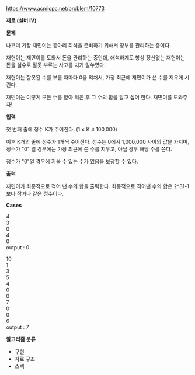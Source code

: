 https://www.acmicpc.net/problem/10773

**제로 (실버 IV)**

**문제**

나코더 기장 재민이는 동아리 회식을 준비하기 위해서 장부를 관리하는 중이다.

재현이는 재민이를 도와서 돈을 관리하는 중인데, 애석하게도 항상 정신없는 재현이는 돈을 실수로 잘못 부르는 사고를 치기 일쑤였다.

재현이는 잘못된 수를 부를 때마다 0을 외쳐서, 가장 최근에 재민이가 쓴 수를 지우게 시킨다.

재민이는 이렇게 모든 수를 받아 적은 후 그 수의 합을 알고 싶어 한다. 재민이를 도와주자!

**입력**

첫 번째 줄에 정수 K가 주어진다. (1 ≤ K ≤ 100,000)

이후 K개의 줄에 정수가 1개씩 주어진다. 정수는 0에서 1,000,000 사이의 값을 가지며, 정수가 "0" 일 경우에는 가장 최근에 쓴 수를 지우고, 아닐 경우 해당 수를 쓴다.

정수가 "0"일 경우에 지울 수 있는 수가 있음을 보장할 수 있다.

**출력**

재민이가 최종적으로 적어 낸 수의 합을 출력한다. 최종적으로 적어낸 수의 합은 2^31-1보다 작거나 같은 정수이다.

**Cases**

4<br>
3<br>
0<br>
4<br>
0<br>
output : 0

10<br>
1<br>
3<br>
5<br>
4<br>
0<br>
0<br>
7<br>
0<br>
0<br>
6<br>
output : 7

**알고리즘 분류**

- 구현
- 자료 구조
- 스택